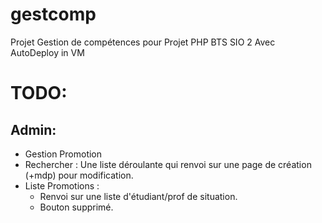 # gestcomp
Projet Gestion de compétences pour Projet PHP BTS SIO 2
Avec AutoDeploy in VM

# TODO: 
## Admin:
  * Gestion Promotion
  * Rechercher : Une liste déroulante qui renvoi sur une page de création (+mdp) pour modification.
  * Liste Promotions : 
    - Renvoi sur une liste d'étudiant/prof de situation.
    - Bouton supprimé.
